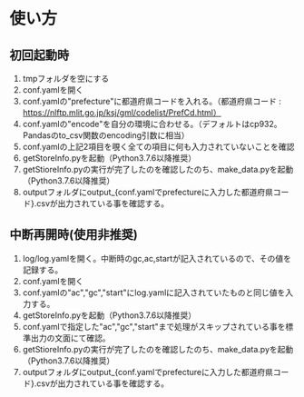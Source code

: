# 使い方

## 初回起動時

1. tmpフォルダを空にする
2. conf.yamlを開く
3. conf.yamlの"prefecture"に都道府県コードを入れる。（都道府県コード : https://nlftp.mlit.go.jp/ksj/gml/codelist/PrefCd.html）
4. conf.yamlの"encode"を自分の環境に合わせる。（デフォルトはcp932。Pandasのto_csv関数のencoding引数に相当）
5. conf.yamlの上記2項目を覗く全ての項目に何も入力されていないことを確認
6. getStoreInfo.pyを起動（Python3.7.6以降推奨）
7. getStioreInfo.pyの実行が完了したのを確認したのち、make_data.pyを起動（Python3.7.6以降推奨）
8. outputフォルダにoutput_{conf.yamlでprefectureに入力した都道府県コード}.csvが出力されている事を確認する。

## 中断再開時(使用非推奨)
1. log/log.yamlを開く。中断時のgc,ac,startが記入されているので、その値を記録する。
2. conf.yamlを開く
3. conf.yamlの"ac","gc","start"にlog.yamlに記入されていたものと同じ値を入力する。
4. getStoreInfo.pyを起動（Python3.7.6以降推奨）
5. conf.yamlで指定した"ac","gc","start"まで処理がスキップされている事を標準出力の文面にて確認。
6. getStioreInfo.pyの実行が完了したのを確認したのち、make_data.pyを起動（Python3.7.6以降推奨）
7. outputフォルダにoutput_{conf.yamlでprefectureに入力した都道府県コード}.csvが出力されている事を確認する。


